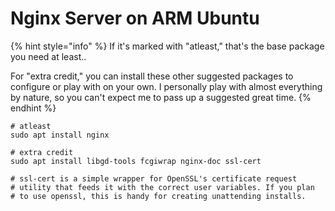 # Nginx Server on ARM Ubuntu

{% hint style="info" %}
If it's marked with "atleast," that's the base package you need at least.. 

For "extra credit," you can install these other suggested packages to configure or play with on your own. I personally play with almost everything by nature, so you can't expect me to pass up a suggested great time.
{% endhint %}

```text
# atleast
sudo apt install nginx

# extra credit
sudo apt install libgd-tools fcgiwrap nginx-doc ssl-cert

# ssl-cert is a simple wrapper for OpenSSL's certificate request 
# utility that feeds it with the correct user variables. If you plan
# to use openssl, this is handy for creating unattending installs.
```

